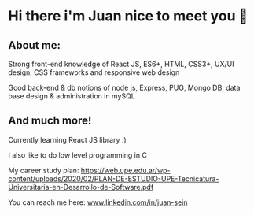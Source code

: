 # Hi there i'm Juan nice to meet you 👋

## About me: 

  Strong front-end knowledge of React JS, ES6+, HTML, CSS3+, UX/UI design, CSS frameworks and responsive web design

  Good back-end & db notions of node js, Express, PUG, Mongo DB, data base design & administration in mySQL

## And much more!

  Currently learning React JS library :) 
 
  I also like to do low level programming in C

  My career study plan: 
  https://web.upe.edu.ar/wp-content/uploads/2020/02/PLAN-DE-ESTUDIO-UPE-Tecnicatura-Universitaria-en-Desarrollo-de-Software.pdf

  You can reach me here: www.linkedin.com/in/juan-sein
